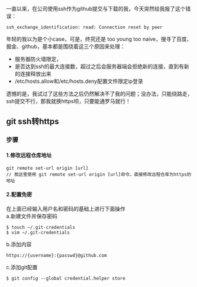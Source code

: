 一直以来，在公司使用ssh作为github提交与下载的我，今天突然给我报了这个错误：<br>

	ssh_exchange_identification: read: Connection reset by peer

年轻的我以为是个小case，可是，终究还是 too young too naive，搜寻了百度、掘金、github，基本都是围绕着这三个原因来处理：<br>

- 服务器防火墙限定，
- 是否达到ssh的最大连接数，超过之后会服务器端会拒绝新的连接，直到有新的连接释放出来
- /etc/hosts.allow和/etc/hosts.deny配置文件限定ip登录

遗憾的是，我试过了这些方法之后仍然解决不了我的问题；没办法，只能绕路走，ssh提交不行，那我就换https呗，只要能通罗马就行！<br>

## git ssh转https
### 步骤
#### 1.修改远程仓库地址
	
	git remote set-url origin [url]
	// 我这里使用 git remote set-url origin [url]命令，直接修改远程仓库为https的地址

#### 2.配置免密
在上面已经输入用户名和密码的基础上进行下面操作<br>
a.新建文件并保存密码<br>

	$ touch ~/.git-credentials
	$ vim ~/.git-credentials

b.添加内容<br>

	https://{username}:{passwd}@github.com

c.添加git配置<br>

	$ git config --global credential.helper store